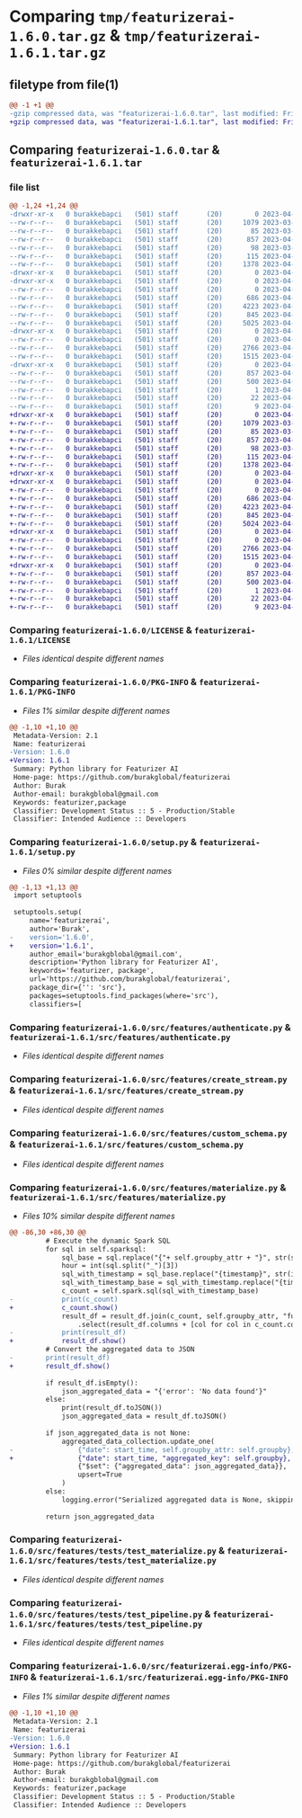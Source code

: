 # Comparing `tmp/featurizerai-1.6.0.tar.gz` & `tmp/featurizerai-1.6.1.tar.gz`

## filetype from file(1)

```diff
@@ -1 +1 @@
-gzip compressed data, was "featurizerai-1.6.0.tar", last modified: Fri Apr 28 23:22:56 2023, max compression
+gzip compressed data, was "featurizerai-1.6.1.tar", last modified: Fri Apr 28 23:32:27 2023, max compression
```

## Comparing `featurizerai-1.6.0.tar` & `featurizerai-1.6.1.tar`

### file list

```diff
@@ -1,24 +1,24 @@
-drwxr-xr-x   0 burakkebapci   (501) staff       (20)        0 2023-04-28 23:22:56.205982 featurizerai-1.6.0/
--rw-r--r--   0 burakkebapci   (501) staff       (20)     1079 2023-03-26 20:50:31.000000 featurizerai-1.6.0/LICENSE
--rw-r--r--   0 burakkebapci   (501) staff       (20)       85 2023-03-26 20:50:31.000000 featurizerai-1.6.0/MANIFEST.in
--rw-r--r--   0 burakkebapci   (501) staff       (20)      857 2023-04-28 23:22:56.206047 featurizerai-1.6.0/PKG-INFO
--rw-r--r--   0 burakkebapci   (501) staff       (20)       98 2023-03-26 20:50:31.000000 featurizerai-1.6.0/pyproject.toml
--rw-r--r--   0 burakkebapci   (501) staff       (20)      115 2023-04-28 23:22:56.206264 featurizerai-1.6.0/setup.cfg
--rw-r--r--   0 burakkebapci   (501) staff       (20)     1378 2023-04-28 23:22:49.000000 featurizerai-1.6.0/setup.py
-drwxr-xr-x   0 burakkebapci   (501) staff       (20)        0 2023-04-28 23:22:56.202070 featurizerai-1.6.0/src/
-drwxr-xr-x   0 burakkebapci   (501) staff       (20)        0 2023-04-28 23:22:56.204088 featurizerai-1.6.0/src/features/
--rw-r--r--   0 burakkebapci   (501) staff       (20)        0 2023-04-22 17:23:59.000000 featurizerai-1.6.0/src/features/__init__.py
--rw-r--r--   0 burakkebapci   (501) staff       (20)      686 2023-04-22 23:39:43.000000 featurizerai-1.6.0/src/features/authenticate.py
--rw-r--r--   0 burakkebapci   (501) staff       (20)     4223 2023-04-28 19:36:07.000000 featurizerai-1.6.0/src/features/create_stream.py
--rw-r--r--   0 burakkebapci   (501) staff       (20)      845 2023-04-23 11:45:28.000000 featurizerai-1.6.0/src/features/custom_schema.py
--rw-r--r--   0 burakkebapci   (501) staff       (20)     5025 2023-04-28 23:22:42.000000 featurizerai-1.6.0/src/features/materialize.py
-drwxr-xr-x   0 burakkebapci   (501) staff       (20)        0 2023-04-28 23:22:56.204956 featurizerai-1.6.0/src/features/tests/
--rw-r--r--   0 burakkebapci   (501) staff       (20)        0 2023-04-25 16:35:40.000000 featurizerai-1.6.0/src/features/tests/__init__.py
--rw-r--r--   0 burakkebapci   (501) staff       (20)     2766 2023-04-28 14:47:29.000000 featurizerai-1.6.0/src/features/tests/test_materialize.py
--rw-r--r--   0 burakkebapci   (501) staff       (20)     1515 2023-04-28 02:38:55.000000 featurizerai-1.6.0/src/features/tests/test_pipeline.py
-drwxr-xr-x   0 burakkebapci   (501) staff       (20)        0 2023-04-28 23:22:56.205842 featurizerai-1.6.0/src/featurizerai.egg-info/
--rw-r--r--   0 burakkebapci   (501) staff       (20)      857 2023-04-28 23:22:56.000000 featurizerai-1.6.0/src/featurizerai.egg-info/PKG-INFO
--rw-r--r--   0 burakkebapci   (501) staff       (20)      500 2023-04-28 23:22:56.000000 featurizerai-1.6.0/src/featurizerai.egg-info/SOURCES.txt
--rw-r--r--   0 burakkebapci   (501) staff       (20)        1 2023-04-28 23:22:56.000000 featurizerai-1.6.0/src/featurizerai.egg-info/dependency_links.txt
--rw-r--r--   0 burakkebapci   (501) staff       (20)       22 2023-04-28 23:22:56.000000 featurizerai-1.6.0/src/featurizerai.egg-info/requires.txt
--rw-r--r--   0 burakkebapci   (501) staff       (20)        9 2023-04-28 23:22:56.000000 featurizerai-1.6.0/src/featurizerai.egg-info/top_level.txt
+drwxr-xr-x   0 burakkebapci   (501) staff       (20)        0 2023-04-28 23:32:27.410240 featurizerai-1.6.1/
+-rw-r--r--   0 burakkebapci   (501) staff       (20)     1079 2023-03-26 20:50:31.000000 featurizerai-1.6.1/LICENSE
+-rw-r--r--   0 burakkebapci   (501) staff       (20)       85 2023-03-26 20:50:31.000000 featurizerai-1.6.1/MANIFEST.in
+-rw-r--r--   0 burakkebapci   (501) staff       (20)      857 2023-04-28 23:32:27.410308 featurizerai-1.6.1/PKG-INFO
+-rw-r--r--   0 burakkebapci   (501) staff       (20)       98 2023-03-26 20:50:31.000000 featurizerai-1.6.1/pyproject.toml
+-rw-r--r--   0 burakkebapci   (501) staff       (20)      115 2023-04-28 23:32:27.410516 featurizerai-1.6.1/setup.cfg
+-rw-r--r--   0 burakkebapci   (501) staff       (20)     1378 2023-04-28 23:32:15.000000 featurizerai-1.6.1/setup.py
+drwxr-xr-x   0 burakkebapci   (501) staff       (20)        0 2023-04-28 23:32:27.405855 featurizerai-1.6.1/src/
+drwxr-xr-x   0 burakkebapci   (501) staff       (20)        0 2023-04-28 23:32:27.407925 featurizerai-1.6.1/src/features/
+-rw-r--r--   0 burakkebapci   (501) staff       (20)        0 2023-04-22 17:23:59.000000 featurizerai-1.6.1/src/features/__init__.py
+-rw-r--r--   0 burakkebapci   (501) staff       (20)      686 2023-04-22 23:39:43.000000 featurizerai-1.6.1/src/features/authenticate.py
+-rw-r--r--   0 burakkebapci   (501) staff       (20)     4223 2023-04-28 19:36:07.000000 featurizerai-1.6.1/src/features/create_stream.py
+-rw-r--r--   0 burakkebapci   (501) staff       (20)      845 2023-04-23 11:45:28.000000 featurizerai-1.6.1/src/features/custom_schema.py
+-rw-r--r--   0 burakkebapci   (501) staff       (20)     5024 2023-04-28 23:32:08.000000 featurizerai-1.6.1/src/features/materialize.py
+drwxr-xr-x   0 burakkebapci   (501) staff       (20)        0 2023-04-28 23:32:27.409244 featurizerai-1.6.1/src/features/tests/
+-rw-r--r--   0 burakkebapci   (501) staff       (20)        0 2023-04-25 16:35:40.000000 featurizerai-1.6.1/src/features/tests/__init__.py
+-rw-r--r--   0 burakkebapci   (501) staff       (20)     2766 2023-04-28 14:47:29.000000 featurizerai-1.6.1/src/features/tests/test_materialize.py
+-rw-r--r--   0 burakkebapci   (501) staff       (20)     1515 2023-04-28 02:38:55.000000 featurizerai-1.6.1/src/features/tests/test_pipeline.py
+drwxr-xr-x   0 burakkebapci   (501) staff       (20)        0 2023-04-28 23:32:27.410125 featurizerai-1.6.1/src/featurizerai.egg-info/
+-rw-r--r--   0 burakkebapci   (501) staff       (20)      857 2023-04-28 23:32:27.000000 featurizerai-1.6.1/src/featurizerai.egg-info/PKG-INFO
+-rw-r--r--   0 burakkebapci   (501) staff       (20)      500 2023-04-28 23:32:27.000000 featurizerai-1.6.1/src/featurizerai.egg-info/SOURCES.txt
+-rw-r--r--   0 burakkebapci   (501) staff       (20)        1 2023-04-28 23:32:27.000000 featurizerai-1.6.1/src/featurizerai.egg-info/dependency_links.txt
+-rw-r--r--   0 burakkebapci   (501) staff       (20)       22 2023-04-28 23:32:27.000000 featurizerai-1.6.1/src/featurizerai.egg-info/requires.txt
+-rw-r--r--   0 burakkebapci   (501) staff       (20)        9 2023-04-28 23:32:27.000000 featurizerai-1.6.1/src/featurizerai.egg-info/top_level.txt
```

### Comparing `featurizerai-1.6.0/LICENSE` & `featurizerai-1.6.1/LICENSE`

 * *Files identical despite different names*

### Comparing `featurizerai-1.6.0/PKG-INFO` & `featurizerai-1.6.1/PKG-INFO`

 * *Files 1% similar despite different names*

```diff
@@ -1,10 +1,10 @@
 Metadata-Version: 2.1
 Name: featurizerai
-Version: 1.6.0
+Version: 1.6.1
 Summary: Python library for Featurizer AI
 Home-page: https://github.com/burakglobal/featurizerai
 Author: Burak
 Author-email: burakgblobal@gmail.com
 Keywords: featurizer,package
 Classifier: Development Status :: 5 - Production/Stable
 Classifier: Intended Audience :: Developers
```

### Comparing `featurizerai-1.6.0/setup.py` & `featurizerai-1.6.1/setup.py`

 * *Files 0% similar despite different names*

```diff
@@ -1,13 +1,13 @@
 import setuptools
 
 setuptools.setup(
     name='featurizerai',
     author='Burak',
-    version='1.6.0',
+    version='1.6.1',
     author_email='burakgblobal@gmail.com',
     description='Python library for Featurizer AI',
     keywords='featurizer, package',
     url='https://github.com/burakglobal/featurizerai',
     package_dir={'': 'src'},
     packages=setuptools.find_packages(where='src'),
     classifiers=[
```

### Comparing `featurizerai-1.6.0/src/features/authenticate.py` & `featurizerai-1.6.1/src/features/authenticate.py`

 * *Files identical despite different names*

### Comparing `featurizerai-1.6.0/src/features/create_stream.py` & `featurizerai-1.6.1/src/features/create_stream.py`

 * *Files identical despite different names*

### Comparing `featurizerai-1.6.0/src/features/custom_schema.py` & `featurizerai-1.6.1/src/features/custom_schema.py`

 * *Files identical despite different names*

### Comparing `featurizerai-1.6.0/src/features/materialize.py` & `featurizerai-1.6.1/src/features/materialize.py`

 * *Files 10% similar despite different names*

```diff
@@ -86,30 +86,30 @@
         # Execute the dynamic Spark SQL
         for sql in self.sparksql:
             sql_base = sql.replace("{"+ self.groupby_attr + "}", str(self.groupby))
             hour = int(sql.split("_")[3])
             sql_with_timestamp = sql_base.replace("{timestamp}", str(int((start_time - timedelta(hours=hour)).timestamp())))
             sql_with_timestamp_base = sql_with_timestamp.replace("{timestamp_base}", str(int((start_time).timestamp())))
             c_count = self.spark.sql(sql_with_timestamp_base)
-            print(c_count)
+            c_count.show()
             result_df = result_df.join(c_count, self.groupby_attr, "full") \
                 .select(result_df.columns + [col for col in c_count.columns if col not in result_df.columns])
-            print(result_df)
+            result_df.show()
         # Convert the aggregated data to JSON
-        print(result_df)
+        result_df.show()
 
         if result_df.isEmpty():
             json_aggregated_data = "{'error': 'No data found'}"
         else:
             print(result_df.toJSON())
             json_aggregated_data = result_df.toJSON()
 
         if json_aggregated_data is not None:
             aggregated_data_collection.update_one(
-                {"date": start_time, self.groupby_attr: self.groupby},
+                {"date": start_time, "aggregated_key": self.groupby},
                 {"$set": {"aggregated_data": json_aggregated_data}},
                 upsert=True
             )
         else:
             logging.error("Serialized aggregated data is None, skipping update")
 
         return json_aggregated_data
```

### Comparing `featurizerai-1.6.0/src/features/tests/test_materialize.py` & `featurizerai-1.6.1/src/features/tests/test_materialize.py`

 * *Files identical despite different names*

### Comparing `featurizerai-1.6.0/src/features/tests/test_pipeline.py` & `featurizerai-1.6.1/src/features/tests/test_pipeline.py`

 * *Files identical despite different names*

### Comparing `featurizerai-1.6.0/src/featurizerai.egg-info/PKG-INFO` & `featurizerai-1.6.1/src/featurizerai.egg-info/PKG-INFO`

 * *Files 1% similar despite different names*

```diff
@@ -1,10 +1,10 @@
 Metadata-Version: 2.1
 Name: featurizerai
-Version: 1.6.0
+Version: 1.6.1
 Summary: Python library for Featurizer AI
 Home-page: https://github.com/burakglobal/featurizerai
 Author: Burak
 Author-email: burakgblobal@gmail.com
 Keywords: featurizer,package
 Classifier: Development Status :: 5 - Production/Stable
 Classifier: Intended Audience :: Developers
```

